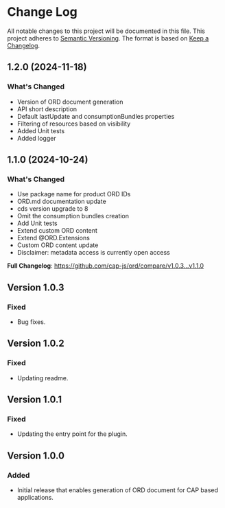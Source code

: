# Change Log

All notable changes to this project will be documented in this file.
This project adheres to [Semantic Versioning](http://semver.org/).
The format is based on [Keep a Changelog](http://keepachangelog.com/).

## 1.2.0 (2024-11-18)

### What's Changed

* Version of ORD document generation
* API short description
* Default lastUpdate and consumptionBundles properties
* Filtering of resources based on visibility
* Added Unit tests
* Added logger

## 1.1.0 (2024-10-24)

### What's Changed

* Use package name for product ORD IDs
* ORD.md documentation update
* cds version upgrade to 8
* Omit the consumption bundles creation
* Add Unit tests
* Extend custom ORD content
* Extend @ORD.Extensions
* Custom ORD content update
* Disclaimer: metadata access is currently open access

**Full Changelog**: <https://github.com/cap-js/ord/compare/v1.0.3...v1.1.0>

## Version 1.0.3

### Fixed

* Bug fixes.

## Version 1.0.2

### Fixed

* Updating readme.

## Version 1.0.1

### Fixed

* Updating the entry point for the plugin.

## Version 1.0.0

### Added

* Initial release that enables generation of ORD document for CAP based applications.
